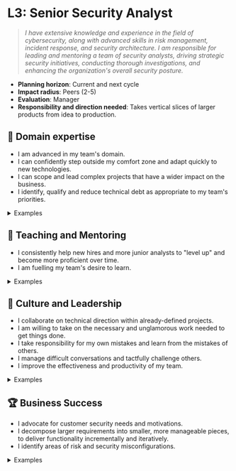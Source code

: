 # L3: Senior Security Analyst

> _I have extensive knowledge and experience in the field of cybersecurity, along with advanced skills in risk management, incident response, and security architecture. I am responsible for leading and mentoring a team of security analysts, driving strategic security initiatives, conducting thorough investigations, and enhancing the organization's overall security posture._

- **Planning horizon**: Current and next cycle
- **Impact radius**: Peers (2-5)
- **Evaluation**: Manager
- **Responsibility and direction needed**: Takes vertical slices of larger products from idea to production.

## 🦉 Domain expertise

- I am advanced in my team's domain.
- I can confidently step outside my comfort zone and adapt quickly to new technologies.
- I can scope and lead complex projects that have a wider impact on the business.
- I identify, qualify and reduce technical debt as appropriate to my team's priorities.

<details>
<summary>Examples</summary>

- I successfully took over the role of IC during a security incident where the severity was increased and multiple teams became involved.
- I reviewed and provided analysis on a complex detection from Crowdstrike.
- I worked with cross-functional teams to replicate a submission in Bugcrowd that involved working with the Octopus Server codebase.
- I wrote an RFC and addressed the feedback from the wider organisation.
- People asked me for my opinion when making technical decisions because I have a proven track record of making wise choices.

</details>

## 🌱 Teaching and Mentoring

- I consistently help new hires and more junior analysts to "level up" and become more proficient over time.
- I am fuelling my team's desire to learn.

<details>
<summary>Examples</summary>

- I frequently run knowledge-sharing sessions.
- I mentored a more junior analyst and they went on to achieve something they couldn't have before.
- I shared useful videos/blogs/papers that led to some action.

</details>

## 🧭 Culture and Leadership

- I collaborate on technical direction within already-defined projects.
- I am willing to take on the necessary and unglamorous work needed to get things done.
- I take responsibility for my own mistakes and learn from the mistakes of others.
- I manage difficult conversations and tactfully challenge others.
- I improve the effectiveness and productivity of my team.

<details>
<summary>Examples</summary>

- I perform interviews for security operations candidates and provided detailed and useful feedback.
- I took on a significant share of unplanned work and other "housekeeping" tasks.
- I spotted a contentious issue that could have gone badly and facilitated everyone toward a decision that resolved the situation.
- I recognised a problem early and fixed it.
- I wrote a clear and concise proposal that persuaded the team to act on my idea.

</details>

## 🏆 Business Success

- I advocate for customer security needs and motivations.
- I decompose larger requirements into smaller, more manageable pieces, to deliver functionality incrementally and iteratively.
- I identify areas of risk and security misconfigurations.

<details>
<summary>Examples</summary>

- I led a shaped pitch or RFC from idea to production.
- I identified a misconfiguration in a product that introduced a security risk and worked with stakeholders to remedy it.
- I worked closely with a cross-functional team after a customer raised a security concern with Octopus Server.
- I successfully delegated tasks from a large and complex project to other team members.

</details>
